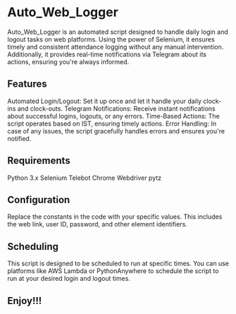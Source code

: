 # Auto_Web_Logger
Auto_Web_Logger is an automated script designed to handle daily login and logout tasks on web platforms. Using the power of Selenium, it ensures timely and consistent attendance logging without any manual intervention. Additionally, it provides real-time notifications via Telegram about its actions, ensuring you're always informed.

## Features
Automated Login/Logout: Set it up once and let it handle your daily clock-ins and clock-outs.
Telegram Notifications: Receive instant notifications about successful logins, logouts, or any errors.
Time-Based Actions: The script operates based on IST, ensuring timely actions.
Error Handling: In case of any issues, the script gracefully handles errors and ensures you're notified.

## Requirements
Python 3.x
Selenium
Telebot
Chrome Webdriver
pytz

## Configuration
Replace the constants in the code with your specific values. This includes the web link, user ID, password, and other element identifiers.

## Scheduling
This script is designed to be scheduled to run at specific times. You can use platforms like AWS Lambda or PythonAnywhere to schedule the script to run at your desired login and logout times.

## Enjoy!!!
